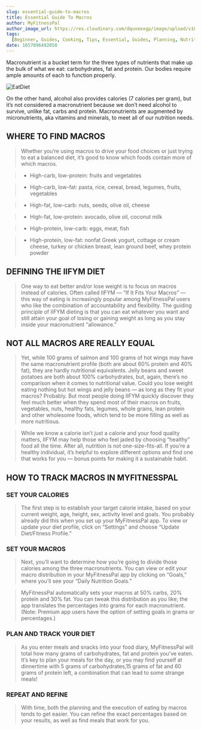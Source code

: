 ```yaml
---
slug: essential-guide-to-macros
title: Essential Guide To Macros
author: MyFitnessPal
author_image_url: https://res.cloudinary.com/dquveexgp/image/upload/v1664416084/learn-nextjs/MyFitnessPal-Tiny-Dancer-150x150_endt0z.jpg
tags:
  [Beginner, Guides, Cooking, Tips, Essential, Guides, Planning, Nutrition, Tips]
date: 1657096492050
---
```


Macronutrient is a bucket term for the three types of nutrients that make up the bulk of what we eat: carbohydrates, fat and protein. Our bodies require ample amounts of each to function properly. 

<!-- truncate-->

![EatDiet](https://res.cloudinary.com/dquveexgp/image/upload/c_scale,w_831/v1664417618/learn-nextjs/Essential-Guide-to-Macros-No-Badge-2.jpg_hzxhri.webp)

On the other hand, alcohol also provides calories (7 calories per gram), but it’s not considered a macronutrient because we don’t need alcohol to survive, unlike fat, carbs and protein. Macronutrients are augmented by micronutrients, aka vitamins and minerals, to meet all of our nutrition needs.

## WHERE TO FIND MACROS

> Whether you’re using macros to drive your food choices or just trying to eat a balanced diet, it’s good to know which foods contain more of which macros.

> - High-carb, low-protein: fruits and vegetables

> - High-carb, low-fat: pasta, rice, cereal, bread, legumes, fruits, vegetables

> - High-fat, low-carb: nuts, seeds, olive oil, cheese

> - High-fat, low-protein: avocado, olive oil, coconut milk

> - High-protein, low-carb: eggs, meat, fish

> - High-protein, low-fat: nonfat Greek yogurt, cottage or cream cheese, turkey or chicken breast, lean ground beef, whey protein powder

## DEFINING THE IIFYM DIET

> One way to eat better and/or lose weight is to focus on macros instead of calories. Often called IIFYM — “If It Fits Your Macros” — this way of eating is increasingly popular among MyFitnessPal users who like the combination of accountability and flexibility. The guiding principle of IIFYM dieting is that you can eat whatever you want and still attain your goal of losing or gaining weight as long as you stay inside your macronutrient “allowance.”

## NOT ALL MACROS ARE REALLY EQUAL

> Yet, while 100 grams of salmon and 100 grams of hot wings may have the same macronutrient profile (both are about 60% protein and 40% fat), they are hardly nutritional equivalents. Jelly beans and sweet potatoes are both about 100% carbohydrates, but, again, there’s no comparison when it comes to nutritional value. Could you lose weight eating nothing but hot wings and jelly beans — as long as they fit your macros? Probably. But most people doing IIFYM quickly discover they feel much better when they spend most of their macros on fruits, vegetables, nuts, healthy fats, legumes, whole grains, lean protein and other wholesome foods, which tend to be more filling as well as more nutritious.

> While we know a calorie isn’t just a calorie and your food quality matters, IIFYM may help those who feel jaded by choosing “healthy” food all the time. After all, nutrition is not one-size-fits-all. If you’re a healthy individual, it’s helpful to explore different options and find one that works for you — bonus points for making it a sustainable habit.

## HOW TO TRACK MACROS IN MYFITNESSPAL

### SET YOUR CALORIES

> The first step is to establish your target calorie intake, based on your current weight, age, height, sex, activity level and goals. You probably already did this when you set up your MyFitnessPal app. To view or update your diet profile, click on “Settings” and choose “Update Diet/Fitness Profile.”

### SET YOUR MACROS

> Next, you’ll want to determine how you’re going to divide those calories among the three macronutrients. You can view or edit your macro distribution in your MyFitnessPal app by clicking on “Goals,” where you’ll see your “Daily Nutrition Goals.”

> MyFitnessPal automatically sets your macros at 50% carbs, 20% protein and 30% fat. You can tweak this distribution as you like; the app translates the percentages into grams for each macronutrient. (Note: Premium app users have the option of setting goals in grams or percentages.)

### PLAN AND TRACK YOUR DIET

> As you enter meals and snacks into your food diary, MyFitnessPal will total how many grams of carbohydrates, fat and protein you’ve eaten. It’s key to plan your meals for the day, or you may find yourself at dinnertime with 5 grams of carbohydrates,15 grams of fat and 60 grams of protein left, a combination that can lead to some strange meals!

### REPEAT AND REFINE

> With time, both the planning and the execution of eating by macros tends to get easier. You can refine the exact percentages based on your results, as well as find meals that work for you.
